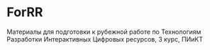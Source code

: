 # ForRR
Материалы для подготовки к рубежной работе по Технологиям Разработки Интерактивных Цифровых ресурсов, 3 курс, ПИиКТ
